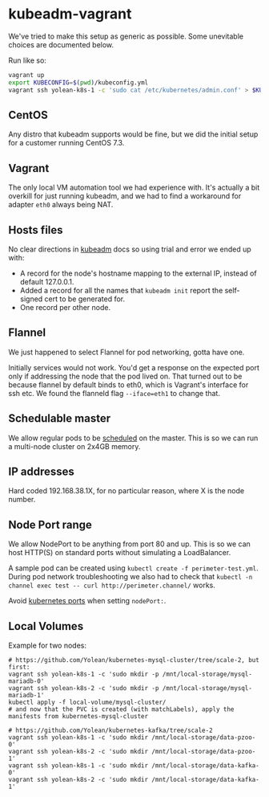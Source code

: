 # kubeadm-vagrant

We've tried to make this setup as generic as possible. Some unevitable choices are documented below.

Run like so:
```bash
vagrant up
export KUBECONFIG=$(pwd)/kubeconfig.yml
vagrant ssh yolean-k8s-1 -c 'sudo cat /etc/kubernetes/admin.conf' > $KUBECONFIG
```

## CentOS

Any distro that kubeadm supports would be fine, but we did the initial setup for a customer running CentOS 7.3.

## Vagrant

The only local VM automation tool we had experience with.
It's actually a bit overkill for just running kubeadm,
and we had to find a workaround for adapter `eth0` always being NAT.

## Hosts files

No clear directions in [kubeadm](https://kubernetes.io/docs/setup/independent/create-cluster-kubeadm/) docs so using trial and error we ended up with:

 * A record for the node's hostname mapping to the external IP, instead of default 127.0.0.1.
 * Added a record for all the names that `kubeadm init` report the self-signed cert to be generated for.
 * One record per other node.

## Flannel

We just happened to select Flannel for pod networking, gotta have one.

Initially services would not work. You'd get a response on the expected port only if addressing the node that the pod lived on.
That turned out to be because flannel by default binds to eth0, which is Vagrant's interface for ssh etc.
We found the flanneld flag `--iface=eth1` to change that.

## Schedulable master

We allow regular pods to be [scheduled](https://kubernetes.io/docs/setup/independent/create-cluster-kubeadm/#master-isolation) on the master.
This is so we can run a multi-node cluster on 2x4GB memory.

## IP addresses

Hard coded 192.168.38.1X, for no particular reason, where X is the node number.

## Node Port range

We allow NodePort to be anything from port 80 and up. This is so we can host HTTP(S) on standard ports without simulating a LoadBalancer.

A sample pod can be created using `kubectl create -f perimeter-test.yml`.
During pod network troubleshooting we also had to check that `kubectl -n channel exec test -- curl http://perimeter.channel/` works.

Avoid [kubernetes ports](https://kubernetes.io/docs/setup/independent/install-kubeadm/#check-required-ports) when setting `nodePort:`.

## Local Volumes

Example for two nodes:

```
# https://github.com/Yolean/kubernetes-mysql-cluster/tree/scale-2, but first:
vagrant ssh yolean-k8s-1 -c 'sudo mkdir -p /mnt/local-storage/mysql-mariadb-0'
vagrant ssh yolean-k8s-2 -c 'sudo mkdir -p /mnt/local-storage/mysql-mariadb-1'
kubectl apply -f local-volume/mysql-cluster/
# and now that the PVC is created (with matchLabels), apply the manifests from kubernetes-mysql-cluster

# https://github.com/Yolean/kubernetes-kafka/tree/scale-2
vagrant ssh yolean-k8s-1 -c 'sudo mkdir /mnt/local-storage/data-pzoo-0'
vagrant ssh yolean-k8s-2 -c 'sudo mkdir /mnt/local-storage/data-pzoo-1'
vagrant ssh yolean-k8s-1 -c 'sudo mkdir /mnt/local-storage/data-kafka-0'
vagrant ssh yolean-k8s-2 -c 'sudo mkdir /mnt/local-storage/data-kafka-1'
```
